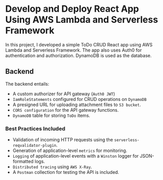 # Develop and Deploy React App Using AWS Lambda and Serverless Framework

In this project, I developed a simple ToDo CRUD React app using AWS Lambda and Serverless Framework. The app also uses Auth0 for authentication and authorization. DynamoDB is used as the database.

## Backend
The backend entails:

- A custom authorizer for API gateway (`Auth0 JWT`)
- `IamRoleStatements` configured for CRUD operations on `DynamoDB`
- A presigned URL for uploading attachment files to `S3 bucket`.
- `CORS configuration` for the API gateway functions.
- `DynamoDB` table for storing `ToDo` items.

### Best Practices Included
- Validation of incoming HTTP requests using the `serverless-reqvalidator-plugin`.
- Generation of application-level `metrics` for monitoring.
- `Logging` of application-level events with a `Winston` logger for JSON-formatted logs.
- `Distributed tracing` using `AWS X-Ray`.
- A `Postman` collection for testing the API is included.

